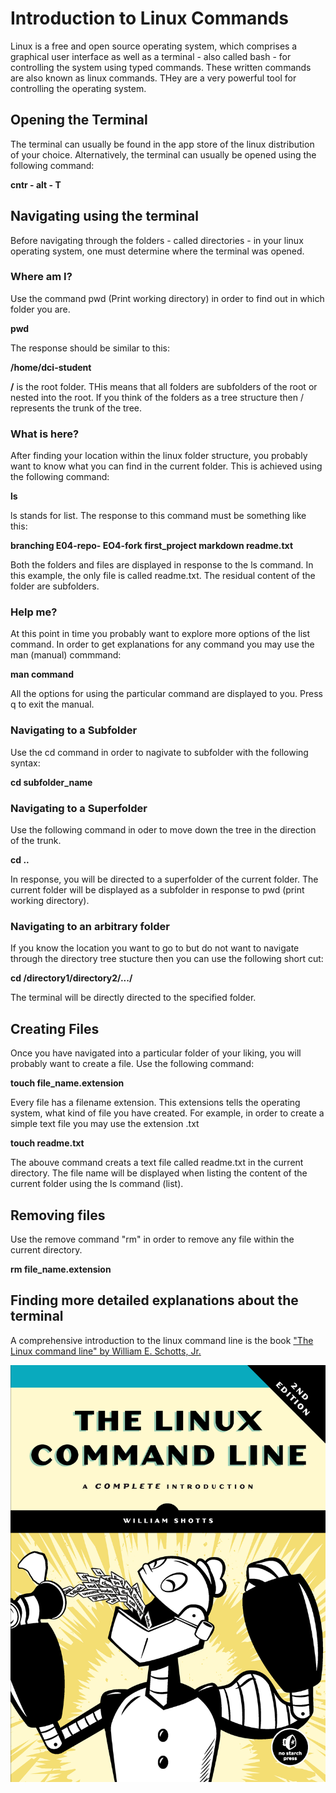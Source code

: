 # Introduction to  Linux Commands

Linux is a free and open source operating system, which comprises a graphical user interface as well as a terminal - also called bash - for controlling the system using typed commands. These written commands are also known as linux commands. THey are a very powerful tool for controlling the operating system.

## Opening the Terminal

The terminal can usually be found in the app store of the linux distribution of your choice. Alternatively, the terminal can usually be opened using the following command:

**cntr - alt - T**


## Navigating using the terminal

Before navigating through the folders - called directories - in your linux operating system, one must determine where the terminal was opened.

### Where am I?

Use the command pwd (Print working directory) in order to find out in which folder you are.


**pwd**

The response should be similar to this:

**/home/dci-student**

**/** is the root folder. THis means that all folders are subfolders of the root or nested into the root. If you think of the folders as a tree structure then / represents the trunk of the tree.

### What is here?

After finding your location within the linux folder structure, you probably want to know what you can find in the current folder. This is achieved using the following command:

**ls**

ls stands for list. The response to this command must be something like this:

**branching  E04-repo-  EO4-fork  first_project  markdown  readme.txt**

Both the folders and files are displayed in response to the ls command. In this example, the only file is called readme.txt. The residual content of the folder are subfolders. 

### Help me?

At this point in time you probably want to explore more options of the list command. In order to get explanations for any command you may use the man (manual) commmand:

**man command**

All the options for using the particular command are displayed to you. Press q to exit the manual.

### Navigating to a Subfolder

Use the cd command in order to nagivate to subfolder with the following syntax:

**cd subfolder_name**

### Navigating to a Superfolder

Use the following command in oder to  move down the tree in the direction of the trunk.

**cd ..**

In response, you will be directed to a superfolder of the current folder. The current folder will be displayed as a subfolder in response to pwd (print working directory).

### Navigating to an arbitrary folder

If you know the location you want to go to but do not want to navigate through the directory tree stucture then you can use the following short cut:

**cd /directory1/directory2/.../**

The terminal will be directly directed to the specified folder.

## Creating Files

Once you have navigated into a particular folder of your liking, you will probably want to create a file. Use the following command:

**touch file_name.extension**

Every file has a filename extension. This extensions tells the operating system, what kind of file you have created. For example, in order to create a simple text file you may use the extension .txt

**touch readme.txt**

The abouve command creats a text file called readme.txt in the current directory. The file name will be displayed when listing the content of the current folder using the ls command (list).

## Removing files

Use the remove command "rm" in order to remove any file within the current directory.

**rm file_name.extension**

## Finding more detailed explanations about the terminal

A comprehensive introduction to the linux command line is the book ["The Linux command line" by William E. Schotts, Jr.](lswiki.lib.sun.ac.za/images/c/ca/TLCL-13.07.pdf)

![The Linux Command Line](command_line.png)








